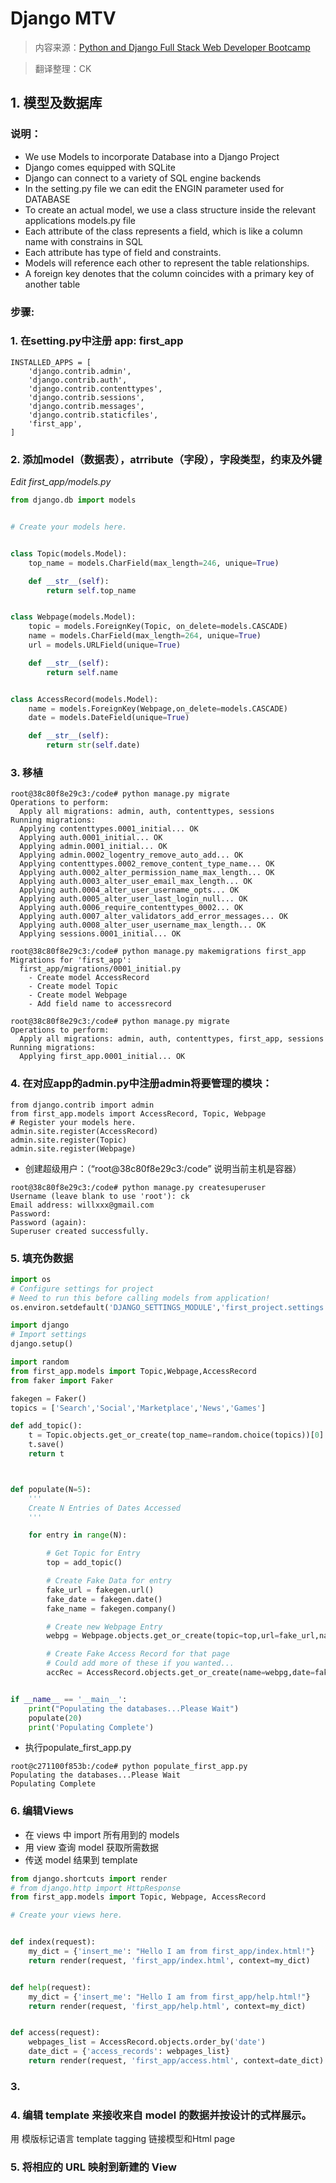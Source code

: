 # Django MTV

> 内容来源：[Python and Django Full Stack Web Developer Bootcamp](https://www.udemy.com/python-and-django-full-stack-web-developer-bootcamp/learn/v4/overview)

> 翻译整理：CK

## 1. 模型及数据库

### 说明：

* We use Models to incorporate Database into a Django Project
* Django comes equipped with SQLite
* Django can connect to a variety of SQL engine backends
* In the setting.py file we can edit the ENGIN parameter used for DATABASE
* To create an actual model, we use a class structure inside the relevant applications models.py file
* Each attribute of the class represents a field, which is like a column name with constrains in SQL
* Each attribute has type of field and constraints.
* Models will reference each other to represent the table relationships.
* A foreign key denotes that the column coincides with a primary key of another table

### 步骤:


### 1. 在setting.py中注册 app: first\_app

```
INSTALLED_APPS = [
    'django.contrib.admin',
    'django.contrib.auth',
    'django.contrib.contenttypes',
    'django.contrib.sessions',
    'django.contrib.messages',
    'django.contrib.staticfiles',
    'first_app',
]
```

### 2. 添加model（数据表），atrribute（字段），字段类型，约束及外键  
_Edit first_app/models.py_

```py
from django.db import models


# Create your models here.


class Topic(models.Model):
    top_name = models.CharField(max_length=246, unique=True)

    def __str__(self):
        return self.top_name


class Webpage(models.Model):
    topic = models.ForeignKey(Topic, on_delete=models.CASCADE)
    name = models.CharField(max_length=264, unique=True)
    url = models.URLField(unique=True)

    def __str__(self):
        return self.name


class AccessRecord(models.Model):
    name = models.ForeignKey(Webpage,on_delete=models.CASCADE)
    date = models.DateField(unique=True)

    def __str__(self):
        return str(self.date)
```

### 3. 移植

```
root@38c80f8e29c3:/code# python manage.py migrate
Operations to perform:
  Apply all migrations: admin, auth, contenttypes, sessions
Running migrations:
  Applying contenttypes.0001_initial... OK
  Applying auth.0001_initial... OK
  Applying admin.0001_initial... OK
  Applying admin.0002_logentry_remove_auto_add... OK
  Applying contenttypes.0002_remove_content_type_name... OK
  Applying auth.0002_alter_permission_name_max_length... OK
  Applying auth.0003_alter_user_email_max_length... OK
  Applying auth.0004_alter_user_username_opts... OK
  Applying auth.0005_alter_user_last_login_null... OK
  Applying auth.0006_require_contenttypes_0002... OK
  Applying auth.0007_alter_validators_add_error_messages... OK
  Applying auth.0008_alter_user_username_max_length... OK
  Applying sessions.0001_initial... OK
```

```
root@38c80f8e29c3:/code# python manage.py makemigrations first_app
Migrations for 'first_app':
  first_app/migrations/0001_initial.py
    - Create model AccessRecord
    - Create model Topic
    - Create model Webpage
    - Add field name to accessrecord
```

```
root@38c80f8e29c3:/code# python manage.py migrate
Operations to perform:
  Apply all migrations: admin, auth, contenttypes, first_app, sessions
Running migrations:
  Applying first_app.0001_initial... OK
```

### 4. 在对应app的admin.py中注册admin将要管理的模块：

```
from django.contrib import admin
from first_app.models import AccessRecord, Topic, Webpage
# Register your models here.
admin.site.register(AccessRecord)
admin.site.register(Topic)
admin.site.register(Webpage)
```

* 创建超级用户：（“root@38c80f8e29c3:/code” 说明当前主机是容器）

```
root@38c80f8e29c3:/code# python manage.py createsuperuser
Username (leave blank to use 'root'): ck
Email address: willxxx@gmail.com
Password:
Password (again):
Superuser created successfully.
```

### 5. 填充伪数据

```py
import os
# Configure settings for project
# Need to run this before calling models from application!
os.environ.setdefault('DJANGO_SETTINGS_MODULE','first_project.settings')

import django
# Import settings
django.setup()

import random
from first_app.models import Topic,Webpage,AccessRecord
from faker import Faker

fakegen = Faker()
topics = ['Search','Social','Marketplace','News','Games']

def add_topic():
    t = Topic.objects.get_or_create(top_name=random.choice(topics))[0]
    t.save()
    return t



def populate(N=5):
    '''
    Create N Entries of Dates Accessed
    '''

    for entry in range(N):

        # Get Topic for Entry
        top = add_topic()

        # Create Fake Data for entry
        fake_url = fakegen.url()
        fake_date = fakegen.date()
        fake_name = fakegen.company()

        # Create new Webpage Entry
        webpg = Webpage.objects.get_or_create(topic=top,url=fake_url,name=fake_name)[0]

        # Create Fake Access Record for that page
        # Could add more of these if you wanted...
        accRec = AccessRecord.objects.get_or_create(name=webpg,date=fake_date)[0]


if __name__ == '__main__':
    print("Populating the databases...Please Wait")
    populate(20)
    print('Populating Complete')
```

* 执行populate\_first\_app.py

```
root@c271100f853b:/code# python populate_first_app.py
Populating the databases...Please Wait
Populating Complete
```

### 6. 编辑Views  
+ 在 views 中 import 所有用到的 models
+ 用 view 查询 model 获取所需数据
+ 传送 model 结果到 template

```py
from django.shortcuts import render
# from django.http import HttpResponse
from first_app.models import Topic, Webpage, AccessRecord

# Create your views here.


def index(request):
    my_dict = {'insert_me': "Hello I am from first_app/index.html!"}
    return render(request, 'first_app/index.html', context=my_dict)


def help(request):
    my_dict = {'insert_me': "Hello I am from first_app/help.html!"}
    return render(request, 'first_app/help.html', context=my_dict)


def access(request):
    webpages_list = AccessRecord.objects.order_by('date')
    date_dict = {'access_records': webpages_list}
    return render(request, 'first_app/access.html', context=date_dict)

```

### 3. 


### 4. 编辑 template 来接收来自 model 的数据并按设计的式样展示。

用 模版标记语言 template tagging 链接模型和Html page



### 5. 将相应的 URL 映射到新建的 View



